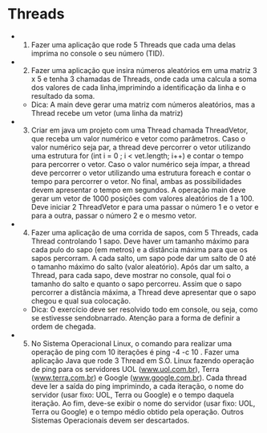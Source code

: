 # Threads

- 1) Fazer uma aplicação que rode 5 Threads que cada uma delas imprima no console o seu número (TID).
- 2) Fazer uma aplicação que insira números aleatórios em uma matriz 3 x 5 e tenha 3 chamadas de Threads, onde cada uma calcula a soma dos valores de cada linha,imprimindo a identificação da linha e o resultado da soma.
  - Dica: A main deve gerar uma matriz com números aleatórios, mas a Thread recebe um vetor
(uma linha da matriz)
- 3) Criar em java um projeto com uma Thread chamada ThreadVetor, que receba um valor numérico e vetor como parâmetros. Caso o valor numérico seja par, a thread deve percorrer o vetor utilizando uma estrutura for (int i = 0 ; i < vet.length; i++) e contar o tempo para 
percorrer o vetor. Caso o valor numérico seja ímpar, a thread deve percorrer o vetor utilizando uma estrutura foreach e contar o tempo para percorrer o vetor. No final, ambas as possibilidades devem apresentar o tempo em segundos. A operação main deve gerar um vetor de 1000 posições com valores aleatórios de 1 a 100. Deve iniciar 2 ThreadVetor e para uma passar o número 1 e o vetor e para a outra, passar o número 2 e o mesmo vetor.
- 4) Fazer uma aplicação de uma corrida de sapos, com 5 Threads, cada Thread
controlando 1 sapo. Deve haver um tamanho máximo para cada pulo do sapo (em metros) e a distância máxima para que os sapos percorram. A cada salto, um sapo pode dar um salto de 0 até o tamanho máximo do salto (valor aleatório). Após dar um salto, a Thread, para cada sapo, deve mostrar no console, qual foi o tamanho do salto e quanto o sapo percorreu. Assim que o sapo percorrer a distância máxima, a Thread deve apresentar que o sapo chegou e qual sua colocação.
  - Dica: O exercício deve ser resolvido todo em console, ou seja, como se estivesse sendobnarrado. Atenção para a forma de definir a ordem de chegada.
- 5) No Sistema Operacional Linux, o comando para realizar uma operação de ping com 10 iterações é ping -4 -c 10 <servidor>. Fazer uma aplicação Java que rode 3 Thread em S.O. Linux fazendo operação de ping para os servidores UOL (www.uol.com.br), Terra (www.terra.com.br) e Google (www.google.com.br). Cada thread deve ler a saída do ping imprimindo, a cada iteração, o nome do servidor (usar fixo: UOL, Terra ou Google) e o tempo daquela iteração. Ao fim, deve-se exibir o nome do servidor (usar fixo: UOL, Terra ou Google) e o tempo médio obtido pela operação. Outros Sistemas Operacionais devem ser descartados.